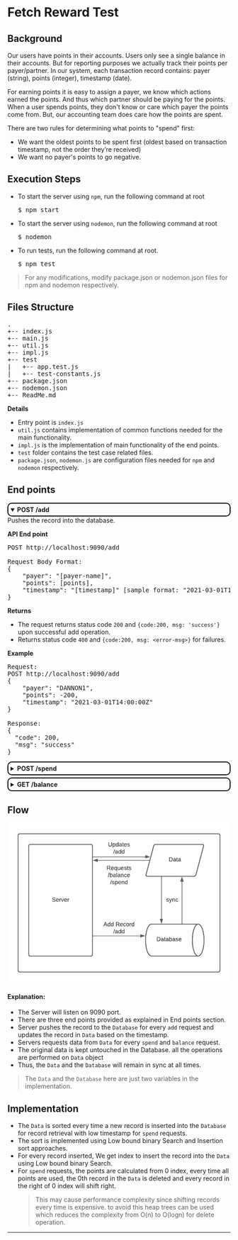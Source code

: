 # Fetch Reward Test

## Background
Our users have points in their accounts. Users only see a single balance in their accounts. But for reporting purposes we actually track their points per payer/partner. In our system, each transaction record contains: payer (string), points (integer), timestamp (date).

For earning points it is easy to assign a payer, we know which actions earned the points. And thus which partner should be paying for the points. When a user spends points, they don't know or care which payer the points come from. But, our accounting team does care how the points are spent. 

There are two rules for determining what points to "spend" first:
- We want the oldest points to be spent first (oldest based on transaction timestamp, not the order they’re received)
- We want no payer's points to go negative.

## Execution Steps

- To start the server using `npm`, run the following command at root
  
  <pre>
  $ npm start
  </pre>
- To start the server using `nodemon`, run the following command at root
  
  <pre>
  $ nodemon
  </pre>
- To run tests, run the following command at root.
  <pre>
  $ npm test
  </pre>

> For any modifications, modify package.json or nodemon.json files for npm and nodemon respectively.


## Files Structure
<pre>
.
+-- index.js 
+-- main.js
+-- util.js
+-- impl.js
+-- test
|   +-- app.test.js
|   +-- test-constants.js
+-- package.json
+-- nodemon.json
+-- ReadMe.md
</pre>

**Details**
- Entry point is `index.js`
- `util.js` contains implementation of common functions needed for the main functionality.
- `impl.js` is the implementation of main functionality of the end points.
- `test` folder contains the test case related files.
- `package.json`, `nodemon.js` are configuration files needed for `npm` and `nodemon` respectively.


## End points

<details open > 
<summary style='border: 2px solid black;padding:5px;border-radius:10px;'>
    <b>POST /add</b>
</summary>
Pushes the record into the database.

<b>API End point</b>

<pre>
POST http://localhost:9090/add

Request Body Format:
{
    "payer": "[payer-name]",
    "points": [points],
    "timestamp": "[timestamp]" [sample format: "2021-03-01T14:00:00Z"]
}
</pre>

<b>Returns</b>
- The request returns status code `200` and `{code:200, msg: 'success'}` upon successful add operation.
- Returns status code `400` and `{code:200, msg: <error-msg>}` for failures.

<b>Example</b>
<pre>
Request:
POST http://localhost:9090/add
{
    "payer": "DANNON1",
    "points": -200,
    "timestamp": "2021-03-01T14:00:00Z"
}

Response:
{
  "code": 200,
  "msg": "success"
}
</pre>

</details>
 
<details style="margin-top:5px;">
<summary style='border: 2px solid black;padding:5px;border-radius:10px;'>
    <b>POST /spend</b>
</summary>
This request calculates the points spent from each payer from the records sorted based on the timestamp.
<br>

<b>API End point</b>
<pre>
POST http://localhost:9090/spend

Request Body Format:
{
    "points": [points-to-spend],
}
</pre>

<b>Returns</b>

- List of all spent payers along with their points.
- If the points are insufficient or not available, then `Spend Fail` property will appear in the response [`Spend Fail: [points]`]

<b>Example</b>
<pre>
Request:
POST http://localhost:9090/spend
{
    "points": 450
}

Response:
{
    "DANNON1": 200,
    "Spend Fail": 250
}
</pre>

</details>
 
<details style="margin-top:5px;">
<summary style='border: 2px solid black;padding:5px;border-radius:10px;'>
    <b>GET /balance</b>
</summary>
Returns the available points from each payer.
<br>

<b>API End point</b>
<pre>
GET http://localhost:9090/balance
</pre>

<b>Returns</b>

- List of all payer remaining points.
- Returns empty list if none of the payers has any points.

<b>Example</b>
<pre>
Request:
GET http://localhost:9090/balance

Response:
{
  "DANNON1": 200
}
</pre>

</details>

## Flow
<img src="./FetchRewards.jpeg" />

#### Explanation:
- The Server will listen on 9090 port.
- There are three end points provided as explained in End points section.
- Server pushes the record to the `Database` for every `add` request and updates the record in `Data` based on the timestamp.
- Servers requests data from `Data` for every `spend` and `balance` request.
- The original data is kept untouched in the Database. all the operations are performed on `Data` object
- Thus, the `Data` and the `Database` will remain in sync at all times.

> The `Data` and the `Database` here are just two variables in the implementation.

## Implementation

- The `Data` is sorted every time a new record is inserted into the `Database` for record retrieval with low timestamp for `spend` requests.
- The sort is implemented using Low bound binary Search and Insertion sort approaches.
- For every record inserted, We get index to insert the record into the `Data` using Low bound binary Search.
- For `spend` requests, the points are calculated from 0 index, every time all points are used, the 0th record in the `Data` is deleted and every record in the right of 0 index will shift right. 
  > This may cause performance complexity since shifting records every time is expensive. to avoid this heap trees can be used which reduces the  complexity from O(n) to O(logn) for delete operation.

---
